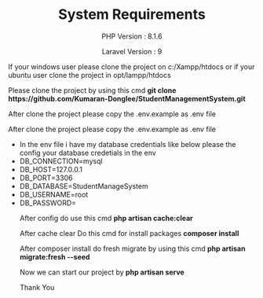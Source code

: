 <h1 align="center">
    System Requirements
</h1>
<p align="center">
    PHP Version : 8.1.6
</p>
<p align="center">
    Laravel Version : 9
</p>
<p>
    If your windows user please clone the project on c:/Xampp/htdocs or if your ubuntu user clone the project in opt/lampp/htdocs
</p>

<p>
    Please clone the project by using this cmd <strong>git clone https://github.com/Kumaran-Donglee/StudentManagementSystem.git</strong>
</p>

<p>
    After clone the project please copy the .env.example as .env file
</p>

<p>
    After clone the project please copy the .env.example as .env file
</p>

<ul>
    <li>In the env file i have my database credentials like below please the config your database credetials in the env</li>
    <li>DB_CONNECTION=mysql</li>
    <li>DB_HOST=127.0.0.1</li>
    <li>DB_PORT=3306</li>
    <li>DB_DATABASE=StudentManageSystem</li>
    <li>DB_USERNAME=root</li>
    <li>DB_PASSWORD=</li>
</p>

<p>After config do use this cmd <strong>php artisan cache:clear</strong></p>

<p>After cache clear Do this cmd for install packages <strong>composer install</strong></p>

<p>After composer install do fresh migrate by using this cmd <strong>php artisan migrate:fresh --seed</strong></p>

<p>Now we can start our project by <strong>php artisan serve</strong></p>

<p>Thank You</p>